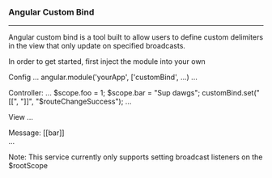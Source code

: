 ### Angular Custom Bind ###
------------

Angular custom bind is a tool built to allow users to define custom delimiters in
the view that only update on specified broadcasts.

In order to get started, first inject the module into your own

Config
...
angular.module('yourApp', ['customBind', ...)
...

Controller:
...
$scope.foo = 1;
$scope.bar = "Sup dawgs";
customBind.set("[[", "]]", "$routeChangeSuccess");
...

View
...
<div data="[[foo]]">Message: [[bar]]</div>
...

Note: This service currently only supports setting broadcast listeners on the $rootScope